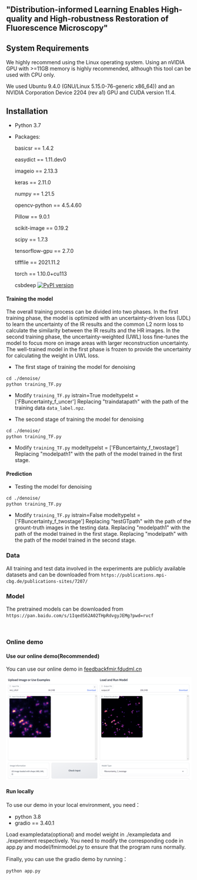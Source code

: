 ## "Distribution-informed Learning Enables High-quality and High-robustness Restoration of Fluorescence Microscopy"

## System Requirements

We highly recommend using the Linux operating system. Using an nVIDIA GPU with >=11GB memory is highly recommended, although this tool can be used with CPU only.

We used Ubuntu 9.4.0 (GNU/Linux 5.15.0-76-generic x86_64)) and an NVIDIA Corporation Device 2204 (rev a1) GPU and CUDA version 11.4.


## Installation
* Python 3.7
* Packages:
  
  basicsr          ==          1.4.2

  easydict         ==          1.11.dev0

  imageio          ==          2.13.3

  keras            ==          2.11.0

  numpy            ==          1.21.5

  opencv-python    ==          4.5.4.60

  Pillow           ==          9.0.1

  scikit-image     ==          0.19.2

  scipy            ==          1.7.3

  tensorflow-gpu   ==          2.7.0

  tifffile         ==          2021.11.2

  torch            ==          1.10.0+cu113
  
  csbdeep [![PyPI version](https://badge.fury.io/py/csbdeep.svg)](https://pypi.org/project/csbdeep)


#### Training the model

  The overall training process can be divided into two phases. In the first training phase, the model is optimized with an uncertainty-driven loss (UDL) to learn the uncertainty of the IR results and the common L2 norm loss to calculate the similarity between the IR results and the HR images. In the second training phase, the uncertainty-weighted (UWL) loss fine-tunes the model to focus more on image areas with larger reconstruction uncertainty. The well-trained model in the first phase is frozen to provide the uncertainty for calculating the weight in UWL loss.

- The first stage of training the model for denoising

```
cd ./denoise/
python training_TF.py
```
* Modify `training_TF.py` 
  istrain=True
  modeltypelst = ['FBuncertainty_f_uncer']
  Replacing "traindatapath" with the path of the training data `data_label.npz`.

- The second stage of training the model for denoising

```
cd ./denoise/
python training_TF.py
```
* Modify `training_TF.py` 
  modeltypelst = ['FBuncertainty_f_twostage']
  Replacing "modelpath1" with the path of the model trained in the first stage. 


#### Prediction

- Testing the model for denoising

```
cd ./denoise/
python training_TF.py
```
* Modify `training_TF.py` 
  istrain=False
  modeltypelst = ['FBuncertainty_f_twostage']
  Replacing "testGTpath" with the path of the grount-truth images in the testing data.
  Replacing "modelpath1" with the path of the model trained in the first stage. 
  Replacing "modelpath" with the path of the model trained in the second stage.


### Data
All training and test data involved in the experiments are publicly available datasets and can be downloaded from `https://publications.mpi-cbg.de/publications-sites/7207/`

### Model
The pretrained models can be downloaded from `https://pan.baidu.com/s/1IqedS62A02THpRdvgyJEMg?pwd=rvcf`

<br />

### Online demo

#### Use our online demo(Recommended)

You can use our online demo in [feedbackfmir.fdudml.cn](http://feedbackfmir.fdudml.cn/)

![example](./picture/example.png)

#### Run locally

To use our demo in your local environment, you need：

- python 3.8
- gradio == 3.40.1

Load exampledata(optional) and model weight in ./exampledata and ./experiment respectively. You need to modify the corresponding code in app.py and model/fmirmodel.py to ensure that the program runs normally.

Finally, you can use the gradio demo by running：

```python
python app.py
```

